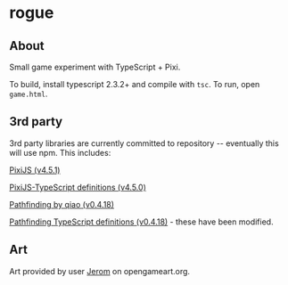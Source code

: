 # rogue

## About
Small game experiment with TypeScript + Pixi.

To build, install typescript 2.3.2+ and compile with `tsc`. To run, open `game.html`.

## 3rd party
3rd party libraries are currently committed to repository -- eventually this will use npm. This includes:

[PixiJS (v4.5.1)](http://www.pixijs.com/)

[PixiJS-TypeScript definitions (v4.5.0)](https://github.com/pixijs/pixi-typescript/tree/v4.5.0)

[Pathfinding by qiao (v0.4.18)](https://github.com/qiao/PathFinding.js/)

[Pathfinding TypeScript definitions (v0.4.18)](https://github.com/DefinitelyTyped/DefinitelyTyped) - these have been modified.

## Art
Art provided by user [Jerom](https://opengameart.org/content/16x16-fantasy-tileset) on opengameart.org.